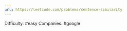 ```yaml
---
url: https://leetcode.com/problems/sentence-similarity
---
```


Difficulty: #easy
Companies: #google